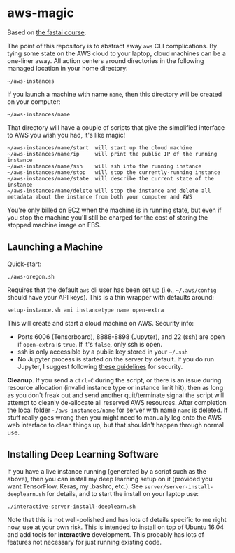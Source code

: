 # aws-magic

Based on [the fastai course](https://github.com/fastai/courses/tree/master/setup).

The point of this repository is to abstract away `aws` CLI complications. By tying some state on the AWS cloud to your laptop, cloud machines can be a one-liner away. All action centers around directories in the following managed location in your home directory:

    ~/aws-instances
    
If you launch a machine with name `name`, then this directory will be created on your computer:

    ~/aws-instances/name
    
That directory will have a couple of scripts that give the simplified interface to AWS you wish you had, it's like magic!

    ~/aws-instances/name/start  will start up the cloud machine
    ~/aws-instances/name/ip     will print the public IP of the running instance
    ~/aws-instances/name/ssh    will ssh into the running instance
    ~/aws-instances/name/stop   will stop the currently-running instance
    ~/aws-instances/name/state  will describe the current state of the instance
    ~/aws-instances/name/delete will stop the instance and delete all metadata about the instance from both your computer and AWS
    
You're only billed on EC2 when the machine is in running state, but even if you stop the machine you'll still be charged for the cost of storing the stopped machine image on EBS.

## Launching a Machine

Quick-start:
    
    ./aws-oregon.sh
    
Requires that the default `aws` cli user has been set up (i.e., `~/.aws/config` should have your API keys). This is a thin wrapper with defaults around:

    setup-instance.sh ami instancetype name open-extra
    
This will create and start a cloud machine on AWS. Security info:

* Ports 6006 (Tensorboard), 8888-8898 (Jupyter), and 22 (ssh) are open if `open-extra` is `true`. If it's `false`, only ssh is open.
* ssh is only accessible by a public key stored in your `~/.ssh`
* No Jupyter process is started on the server by default. If you do run Jupyter, I suggest following [these guidelines](http://jupyter-notebook.readthedocs.io/en/latest/public_server.html) for security.

**Cleanup**. If you send a `ctrl-C` during the script, or there is an issue during resource allocation (invalid instance type or instance limit hit), then as long as you don't freak out and send another quit/terminate signal the script will attempt to cleanly de-allocate all reserved AWS resources. After completion the local folder `~/aws-instances/name` for server with name `name` is deleted. If stuff really goes wrong then you might need to manually log onto the AWS web interface to clean things up, but that shouldn't happen through normal use.

## Installing Deep Learning Software

If you have a live instance running (generated by a script such as the above), then you can install my deep learning setup on it (provided you want TensorFlow, Keras, my .bashrc, etc.). See `server/server-install-deeplearn.sh` for details, and to start the install on your laptop use:

    ./interactive-server-install-deeplearn.sh

Note that this is not well-polished and has lots of details specific to me right now, use at your own risk. This is intended to install on top of Ubuntu 16.04 and add tools for **interactive** development. This probably has lots of features not necessary for just running existing code.
